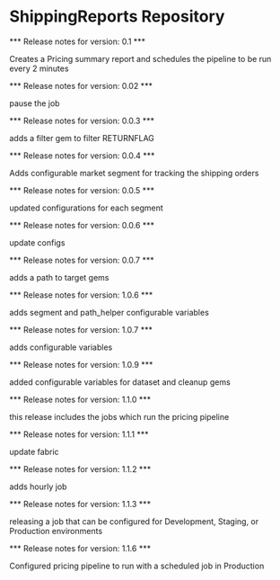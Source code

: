 # ShippingReports Repository

*** Release notes for version: 0.1 ***

Creates a Pricing summary report and schedules the pipeline to be run every 2 minutes

*** Release notes for version: 0.02 ***

pause the job

*** Release notes for version: 0.0.3 ***

adds a filter gem to filter RETURNFLAG

*** Release notes for version: 0.0.4 ***

Adds configurable market segment for tracking the shipping orders

*** Release notes for version: 0.0.5 ***

updated configurations for each segment

*** Release notes for version: 0.0.6 ***

update configs

*** Release notes for version: 0.0.7 ***

adds a path to target gems

*** Release notes for version: 1.0.6 ***

adds segment and path_helper configurable variables

*** Release notes for version: 1.0.7 ***

adds configurable variables

*** Release notes for version: 1.0.9 ***

added configurable variables for dataset and cleanup gems

*** Release notes for version: 1.1.0 ***

this release includes the jobs which run the pricing pipeline

*** Release notes for version: 1.1.1 ***

update fabric

*** Release notes for version: 1.1.2 ***

adds hourly job

*** Release notes for version: 1.1.3 ***

releasing a job that can be configured for Development, Staging, or Production environments

*** Release notes for version: 1.1.6 ***

Configured pricing pipeline to run with a scheduled job in Production
